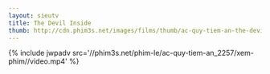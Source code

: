 ```yaml
---
layout: sieutv
title: The Devil Inside
thumb: http://cdn.phim3s.net/images/films/thumb/ac-quy-tiem-an-the-devil-inside-2012.jpg
---
```

{% include jwpadv src='//phim3s.net/phim-le/ac-quy-tiem-an_2257/xem-phim//video.mp4' %}